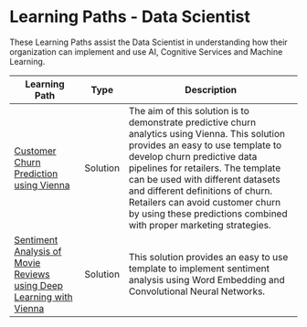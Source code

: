 # Learning Paths - Data Scientist

These Learning Paths assist the Data Scientist in understanding how their organization can implement and use AI, Cognitive Services and Machine Learning.

| Learning Path | Type | Description
| --- |  --- | ---
| [Customer Churn Prediction using Vienna](https://github.com/BuckWoody/LearningPaths/blob/master/Data%20Scientist/Learning%20Path%20-%20Vienna%20Churn%20Analytics.md) | Solution | The aim of this solution is to demonstrate predictive churn analytics using Vienna. This solution provides an easy to use template to develop churn predictive data pipelines for retailers. The template can be used with different datasets and different definitions of churn. Retailers can avoid customer churn by using these predictions combined with proper marketing strategies.
| [Sentiment Analysis of Movie Reviews using Deep Learning with Vienna](https://github.com/BuckWoody/LearningPaths/blob/master/Data%20Scientist/Learning%20Path%20-%20Vienna%20NLP%20Deep%20Learning.md) | Solution | This solution provides an easy to use template to implement sentiment analysis using Word Embedding and Convolutional Neural Networks.
